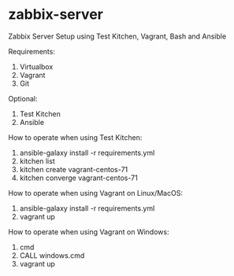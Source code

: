 # zabbix-server
Zabbix Server Setup using Test Kitchen, Vagrant, Bash and Ansible

Requirements:

1. Virtualbox
2. Vagrant
3. Git

Optional:

1. Test Kitchen
2. Ansible

How to operate when using Test Kitchen:

1. ansible-galaxy install -r requirements.yml
2. kitchen list
3. kitchen create vagrant-centos-71
4. kitchen converge vagrant-centos-71

How to operate when using Vagrant on Linux/MacOS:

1. ansible-galaxy install -r requirements.yml
2. vagrant up

How to operate when using Vagrant on Windows:

1. cmd
2. CALL windows.cmd
3. vagrant up
